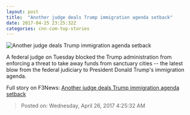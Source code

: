 ```yaml
---
layout: post
title:  "Another judge deals Trump immigration agenda setback"
date: 2017-04-25 23:25:32Z
categories: cnn-com-top-stories
---
```


![Another judge deals Trump immigration agenda setback](http://i2.cdn.cnn.com/cnnnext/dam/assets/170421185639-san-francisco-sanctuary-city-0414-super-tease.jpg)

A federal judge on Tuesday blocked the Trump administration from enforcing a threat to take away funds from sanctuary cities -- the latest blow from the federal judiciary to President Donald Trump's immigration agenda.


Full story on F3News: [Another judge deals Trump immigration agenda setback](http://www.f3nws.com/n/dqtGpH)

> Posted on: Wednesday, April 26, 2017 4:25:32 AM
